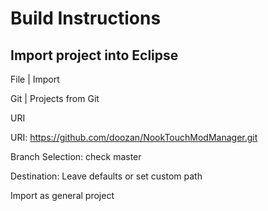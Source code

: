 Build Instructions
==================

Import project into Eclipse
---------------------------
File | Import

Git | Projects from Git

URI

URI: https://github.com/doozan/NookTouchModManager.git

Branch Selection: check master

Destination: Leave defaults or set custom path

Import as general project

